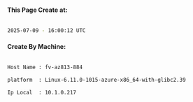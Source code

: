 
   
#### This Page Create at:

```bash

2025-07-09 - 16:00:12 UTC

```

#### Create By Machine:

```bash

Host Name : fv-az813-884

platform  : Linux-6.11.0-1015-azure-x86_64-with-glibc2.39

Ip Local  : 10.1.0.217

```

